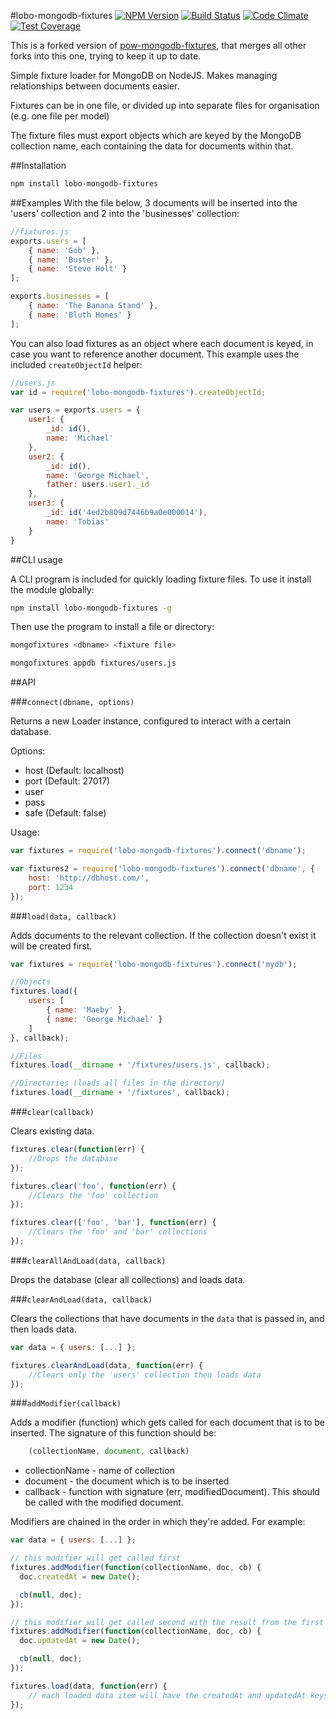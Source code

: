 #lobo-mongodb-fixtures
[![NPM Version](https://badge.fury.io/js/lobo-mongodb-fixtures.png)](https://badge.fury.io/js/lobo-mongodb-fixtures)
[![Build Status](https://travis-ci.org/luislobo/lobo-mongodb-fixtures.png?branch=master)](https://travis-ci.org/luislobo/lobo-mongodb-fixtures)
[![Code Climate](https://codeclimate.com/github/luislobo/lobo-mongodb-fixtures/badges/gpa.svg)](https://codeclimate.com/github/luislobo/lobo-mongodb-fixtures)
[![Test Coverage](https://codeclimate.com/github/luislobo/lobo-mongodb-fixtures/badges/coverage.svg)](https://codeclimate.com/github/luislobo/lobo-mongodb-fixtures/coverage)

This is a forked version of [pow-mongodb-fixtures](https://github.com/powmedia/pow-mongodb-fixtures), that merges all other forks into this one, trying to keep
it up to date.

Simple fixture loader for MongoDB on NodeJS.  Makes managing relationships between documents easier.

Fixtures can be in one file, or divided up into separate files for organisation
(e.g. one file per model)

The fixture files must export objects which are keyed by the MongoDB collection name, each
containing the data for documents within that.

##Installation

```sh
npm install lobo-mongodb-fixtures
```

##Examples
With the file below, 3 documents will be inserted into the 'users' collection and 2 into the 'businesses' collection:

```javascript
//fixtures.js
exports.users = [
    { name: 'Gob' },
    { name: 'Buster' },
    { name: 'Steve Holt' }
];

exports.businesses = [
    { name: 'The Banana Stand' },
    { name: 'Bluth Homes' }
];
```

You can also load fixtures as an object where each document is keyed, in case you want to reference another document. This example uses the included `createObjectId` helper:

```javascript
//users.js
var id = require('lobo-mongodb-fixtures').createObjectId;

var users = exports.users = {
	user1: {
        _id: id(),
        name: 'Michael'
    },
    user2: {
        _id: id(),
        name: 'George Michael',
        father: users.user1._id
    },
    user3: {
        _id: id('4ed2b809d7446b9a0e000014'),
        name: 'Tobias'
    }
}
```

##CLI usage

A CLI program is included for quickly loading fixture files. To use it install the module globally:

```sh
npm install lobo-mongodb-fixtures -g
```

Then use the program to install a file or directory:

```sh
mongofixtures <dbname> <fixture file>
```

```sh
mongofixtures appdb fixtures/users.js
```

##API

###`connect(dbname, options)`

Returns a new Loader instance, configured to interact with a certain database.

Options:

- host (Default: localhost)
- port (Default: 27017)
- user
- pass
- safe (Default: false)

Usage:

```javascript
var fixtures = require('lobo-mongodb-fixtures').connect('dbname');

var fixtures2 = require('lobo-mongodb-fixtures').connect('dbname', {
  	host: 'http://dbhost.com/',
  	port: 1234
});
```

###`load(data, callback)`

Adds documents to the relevant collection. If the collection doesn't exist it will be created first.

```javascript
var fixtures = require('lobo-mongodb-fixtures').connect('mydb');

//Objects
fixtures.load({
    users: [
        { name: 'Maeby' },
        { name: 'George Michael' }
    ]
}, callback);

//Files
fixtures.load(__dirname + '/fixtures/users.js', callback);

//Directories (loads all files in the directory)
fixtures.load(__dirname + '/fixtures', callback);
```

###`clear(callback)`

Clears existing data.

```javascript
fixtures.clear(function(err) {
    //Drops the database
});

fixtures.clear('foo', function(err) {
    //Clears the 'foo' collection
});

fixtures.clear(['foo', 'bar'], function(err) {
    //Clears the 'foo' and 'bar' collections
});
```

###`clearAllAndLoad(data, callback)`

Drops the database (clear all collections) and loads data.

###`clearAndLoad(data, callback)`

Clears the collections that have documents in the `data` that is passed in, and then loads data.

```javascript
var data = { users: [...] };

fixtures.clearAndLoad(data, function(err) {
    //Clears only the 'users' collection then loads data
});
```

###`addModifier(callback)`

Adds a modifier (function) which gets called for each document that is to be inserted. The signature of this function
should be:

```javascript
    (collectionName, document, callback)
```

* collectionName - name of collection
* document - the document which is to be inserted
* callback - function with signature (err, modifiedDocument). This should be called with the modified document.

Modifiers are chained in the order in which they're added. For example:

```javascript
var data = { users: [...] };

// this modifier will get called first
fixtures.addModifier(function(collectionName, doc, cb) {
  doc.createdAt = new Date();

  cb(null, doc);
});

// this modifier will get called second with the result from the first modifier call
fixtures.addModifier(function(collectionName, doc, cb) {
  doc.updatedAt = new Date();

  cb(null, doc);
});

fixtures.load(data, function(err) {
    // each loaded data item will have the createdAt and updatedAt keys set.
});
```
